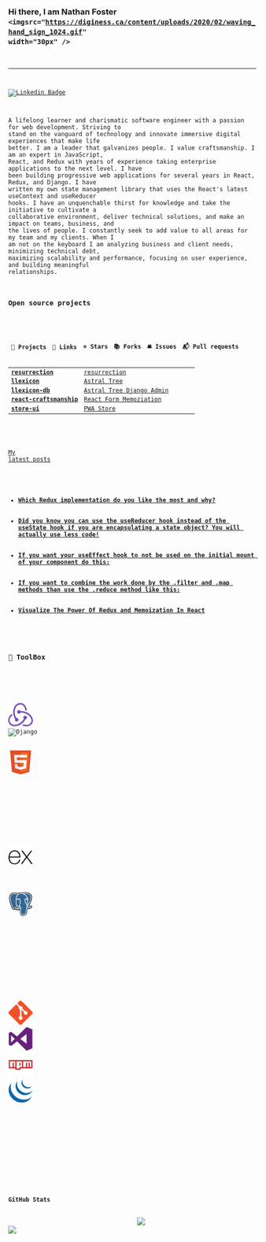 ### Hi there, I am Nathan Foster <code><imgsrc="https://diginess.ca/content/uploads/2020/02/waving_hand_sign_1024.gif" width="30px" />
---
[![Linkedin Badge](https://img.shields.io/badge/-Nathan_Foster-blue?style=flat-square&logo=Linkedin&logoColor=white&link=https://www.linkedin.com/in/nathanhfoster/)](https://www.linkedin.com/in/nathanhfoster/)
<p>A lifelong learner and charismatic software engineer with a passion for web development. Striving to
stand on the vanguard of technology and innovate immersive digital experiences that make life
better. I am a leader that galvanizes people. I value craftsmanship. I am an expert in JavaScript,
React, and Redux with years of experience taking enterprise applications to the next level. I have
been building progressive web applications for several years in React, Redux, and Django. I have
written my own state management library that uses the React's latest useContext and useReducer
hooks. I have an unquenchable thirst for knowledge and take the initiative to cultivate a
collaborative environment, deliver technical solutions, and make an impact on teams, business, and
the lives of people. I constantly seek to add value to all areas for my team and my clients. When I
am not on the keyboard I am analyzing business and client needs, minimizing technical debt,
maximizing scalability and performance, focusing on user experience, and building meaningful
relationships.</p>
<h3>Open source projects</h3>
<table>
  <thead align="center">
    <tr border: none;>
      <td><b>🎁 Projects</b></td>
      <td><b>🔗 Links</b></td>
      <td><b>⭐ Stars</b></td>
      <td><b>📚 Forks</b></td>
      <td><b>🛎 Issues</b></td>
      <td><b>📬 Pull requests</b></td>
    </tr>
  </thead>
  <tbody>
    <tr>
      <td><a href="https://github.com/strap8/resurrection" target="_blank"><b>resurrection</b></a></td>
      <td><a href="https://www.npmjs.com/package/resurrection" target="_blank">resurrection</a></td>
      <td><code><imgalt="Stars" src="https://img.shields.io/github/stars/strap8/resurrection?style=flat-square&labelColor=343b41"/></td>
      <td><code><imgalt="Forks" src="https://img.shields.io/github/forks/strap8/resurrection?style=flat-square&labelColor=343b41"/></td>
      <td><code><imgalt="Issues" src="https://img.shields.io/github/issues/strap8/resurrection?style=flat-square&labelColor=343b41"/></td>
      <td><code><imgalt="Pull Requests" src="https://img.shields.io/github/issues-pr/strap8/resurrection?style=flat-square&labelColor=343b41"/></td>
    </tr>
    <tr>
        <td><a href="https://github.com/strap8/llexicon" target="_blank"><b>llexicon</b></a></td>
        <td><a href="https://www.astraltree.com" target="_blank">Astral Tree</a></td>
        <td><code><imgalt="Stars" src="https://img.shields.io/github/stars/strap8/llexicon?style=flat-square&labelColor=343b41"/></td>
        <td><code><imgalt="Forks" src="https://img.shields.io/github/forks/strap8/llexicon?style=flat-square&labelColor=343b41"/></td>
        <td><code><imgalt="Issues" src="https://img.shields.io/github/issues/strap8/llexicon?style=flat-square&labelColor=343b41"/></td>
        <td><code><imgalt="Pull Requests" src="https://img.shields.io/github/issues-pr/strap8/llexicon?style=flat-square&labelColor=343b41"/></td>
    </tr>
    <tr>
        <td><a href="https://github.com/strap8/llexicon-db" target="_blank"><b>llexicon-db</b></a></td>
        <td><a href="https://astraltree-db.herokuapp.com" target="_blank">Astral Tree Django Admin</a></td>
        <td><code><imgalt="Stars" src="https://img.shields.io/github/stars/strap8/llexicon-db?style=flat-square&labelColor=343b41"/></td>
        <td><code><imgalt="Forks" src="https://img.shields.io/github/forks/strap8/llexicon-db?style=flat-square&labelColor=343b41"/></td>
        <td><code><imgalt="Issues" src="https://img.shields.io/github/issues/strap8/llexicon-db?style=flat-square&labelColor=343b41"/></td>
        <td><code><imgalt="Pull Requests" src="https://img.shields.io/github/issues-pr/strap8/llexicon-db?style=flat-square&labelColor=343b41"/></td>
    </tr>
    <tr>
        <td><a href="https://github.com/strap8/react-craftsmanship" target="_blank"><b>react-craftsmanship</b></a></td>
        <td><a href="https://react-craftsmanship.herokuapp.com/" target="_blank">React Form Memoziation</a></td>
        <td><code><imgalt="Stars" src="https://img.shields.io/github/stars/strap8/react-craftsmanship?style=flat-square&labelColor=343b41"/></td>
        <td><code><imgalt="Forks" src="https://img.shields.io/github/forks/strap8/react-craftsmanship?style=flat-square&labelColor=343b41"/></td>
        <td><code><imgalt="Issues" src="https://img.shields.io/github/issues/strap8/react-craftsmanship?style=flat-square&labelColor=343b41"/></td>
        <td><code><imgalt="Pull Requests" src="https://img.shields.io/github/issues-pr/strap8/react-craftsmanship?style=flat-square&labelColor=343b41"/></td>
    </tr>
    <tr>
        <td><a href="https://github.com/mattruddy/store-ui" target="_blank"><b>store-ui</b></a></td>
        <td><a href="https://progressiveapp.store/" target="_blank">PWA Store</a></td>
        <td><code><imgalt="Stars" src="https://img.shields.io/github/stars/mattruddy/store-ui?style=flat-square&labelColor=343b41"/></td>
        <td><code><imgalt="Forks" src="https://img.shields.io/github/forks/mattruddy/store-ui?style=flat-square&labelColor=343b41"/></td>
        <td><code><imgalt="Issues" src="https://img.shields.io/github/issues/mattruddy/store-ui?style=flat-square&labelColor=343b41"/></td>
        <td><code><imgalt="Pull Requests" src="https://img.shields.io/github/issues-pr/mattruddy/store-ui?style=flat-square&labelColor=343b41"/></td>
    </tr>
  </tbody>
</table>

<a href="https://www.linkedin.com/in/nathanhfoster/detail/recent-activity/shares/" target="_blank">My latest posts</a>
<ul>
  <li><a href="https://www.linkedin.com/feed/update/urn:li:activity:6762056610488692736/"><b>Which Redux implementation do you like the most and why?</b></a></li>
  <li><a href="https://www.linkedin.com/feed/update/urn:li:activity:6716822948331831296/"><b>Did you know you can use the useReducer hook instead of the useState hook if you are encapsulating a state object? You will actually use less code!</b></a></li>
  <li><a href="https://www.linkedin.com/feed/update/urn:li:activity:6709485304178454528/"><b>If you want your useEffect hook to not be used on the initial mount of your component do this:</b></a></li>
  <li><a href="https://www.linkedin.com/feed/update/urn:li:activity:6712396337343815680/"><b>If you want to combine the work done by the .filter and .map methods than use the .reduce method like this:</b></a></li>
  <li><a href="https://www.linkedin.com/posts/nathanhfoster_visualize-the-power-of-redux-and-memoizationi-activity-6712084790641852416-fm08"><b>Visualize The Power Of Redux and Memoization In React</b></a></li>
</ul>

<h3>🧰 ToolBox</h3>
<p align="left">
<code><imgsrc="https://user-images.githubusercontent.com/3104648/28351989-7f68389e-6c4b-11e7-9bf2-e9fcd4977e7a.png" alt="PWA" width="auto" height="50" /></code>
<code><imgsrc="https://raw.githubusercontent.com/devicons/devicon/master/icons/react/react-original-wordmark.svg" alt="React" width="50" height="50" /></code>
<img
  src="https://github.com/devicons/devicon/blob/master/icons/redux/redux-original.svg"
  alt="Redux"
  width="50"
  height="50"
/>
<img
  src="https://static.djangoproject.com/img/logos/django-logo-negative.svg"
  alt="Django"
  height="50"
  width="auto"
/>
<code><imgsrc="https://raw.githubusercontent.com/devicons/devicon/master/icons/angularjs/angularjs-original.svg" alt="AngularJs" width="50" height="50" /></code>
<code><imgsrc="https://raw.githubusercontent.com/devicons/devicon/master/icons/vuejs/vuejs-original.svg" alt="Vue" width="50" height="50" /></code>
<img
  src="https://github.com/devicons/devicon/blob/master/icons/html5/html5-original.svg"
  alt="HTML5 logo"
  width="50"
  height="50"
/>
<code><imgsrc="https://raw.githubusercontent.com/devicons/devicon/master/icons/bootstrap/bootstrap-plain.svg" alt="Bootstrap" width="50" height="50" /></code>
<code><imgsrc="https://github.com/devicons/devicon/blob/master/icons/ionic/ionic-original.svg" alt="Ionic" width="50" height="50" /></code>
<code><imgsrc="https://github.com/devicons/devicon/blob/master/icons/materialui/materialui-original.svg" alt="Materialui" width="50" height="50" /></code>
<code><imgsrc="https://raw.githubusercontent.com/devicons/devicon/master/icons/css3/css3-original-wordmark.svg" alt="CSS3" width="50" height="50" /></code>
<code><imgsrc="https://github.com/devicons/devicon/blob/master/icons/sass/sass-original.svg" alt="Sass" width="50" height="50" /></code>
<code><imgsrc="https://raw.githubusercontent.com/devicons/devicon/master/icons/gulp/gulp-plain.svg" alt="Gulp" width="50" height="50" /></code>
<code><imgsrc="https://raw.githubusercontent.com/devicons/devicon/master/icons/java/java-original-wordmark.svg" alt="Java" width="50" height="50" /></code>
<code><imgsrc="https://raw.githubusercontent.com/devicons/devicon/master/icons/javascript/javascript-original.svg" alt="JavaScript" width="50" height="50" /></code>
<code><imgsrc="https://raw.githubusercontent.com/devicons/devicon/master/icons/typescript/typescript-original.svg" alt="TypeScript" width="50" height="50" /></code>
<code><imgsrc="https://github.com/devicons/devicon/blob/master/icons/cplusplus/cplusplus-original.svg" alt="Cplusplus" width="50" height="50" /></code>
<img
  src="https://github.com/devicons/devicon/blob/master/icons/express/express-original.svg"
  alt="Express"
  width="50"
  height="50"
/>
<code><imgsrc="https://github.com/devicons/devicon/blob/master/icons/firebase/firebase-plain.svg" alt="Firebase" width="50" height="50" /></code>
<code><imgsrc="https://raw.githubusercontent.com/devicons/devicon/master/icons/mongodb/mongodb-original.svg" alt="MongoDB" width="50" height="50" /></code>
<code><imgsrc="https://raw.githubusercontent.com/devicons/devicon/master/icons/mysql/mysql-original-wordmark.svg" alt="MySQL" width="50" height="50" /></code>
<img
  src="https://github.com/devicons/devicon/blob/master/icons/postgresql/postgresql-original.svg"
  alt="PostGreSQL logo"
  width="50"
  height="50"
/>
<code><imgsrc="https://github.com/devicons/devicon/blob/master/icons/rails/rails-original-wordmark.svg" alt="Rails" width="50" height="50" /></code>
<code><imgsrc="https://raw.githubusercontent.com/devicons/devicon/master/icons/nodejs/nodejs-original-wordmark.svg" alt="NodeJS" width="50" height="50" /></code>
<code><imgsrc="https://www.vectorlogo.zone/logos/springio/springio-icon.svg" alt="Spring" width="50" height="50" /></code>
<code><imgsrc="https://raw.githubusercontent.com/devicons/devicon/master/icons/python/python-original-wordmark.svg" alt="Python" width="50" height="50" /></code>
<code><imgsrc="https://github.com/devicons/devicon/blob/master/icons/pycharm/pycharm-original.svg" alt="Pycharm" width="50" height="50" /></code>
<code><imgsrc="https://raw.githubusercontent.com/devicons/devicon/master/icons/nginx/nginx-original.svg" alt="Nginx" width="50" height="50" /></code>
<code><imgsrc="https://raw.githubusercontent.com/devicons/devicon/master/icons/heroku/heroku-plain.svg" alt="Heroku" width="50" height="50" /></code>
<code><imgsrc="https://raw.githubusercontent.com/github/explore/80688e429a7d4ef2fca1e82350fe8e3517d3494d/topics/aws/aws.png" alt="AWS" width="50" height="50" /></code>
<code><imgsrc="https://www.vectorlogo.zone/logos/google_cloud/google_cloud-icon.svg" alt="GoogleCloud" width="50" height="50" /></code>
<code><imgsrc="https://raw.githubusercontent.com/devicons/devicon/master/icons/docker/docker-original.svg" alt="Docker" width="50" height="50" /></code>
<code><imgsrc="https://www.vectorlogo.zone/logos/kubernetes/kubernetes-icon.svg" alt="Kubernetes" width="50" height="50" /></code>
<code><imgsrc="https://github.com/devicons/devicon/blob/master/icons/intellij/intellij-original.svg" alt="Intellij" width="50" height="50" /></code>
<img
  src="https://github.com/devicons/devicon/blob/master/icons/git/git-original.svg"
  alt="Git logo"
  width="50"
  height="50"
/>
<img
  src="https://github.com/devicons/devicon/blob/master/icons/visualstudio/visualstudio-plain.svg"
  alt="VSCode"
  width="50"
  height="50"
/>
<img
  src="https://github.com/devicons/devicon/blob/master/icons/npm/npm-original-wordmark.svg"
  alt="Node Package Manager"
  width="50"
  height="50"
/>
<img
  src="https://github.com/devicons/devicon/blob/master/icons/jquery/jquery-original.svg"
  alt="Jquery"
  width="50"
  height="50"
/>
<code><imgsrc="https://github.com/devicons/devicon/blob/master/icons/linux/linux-original.svg" alt="Linux" width="50" height="50" /></code>
<code><imgsrc="https://github.com/devicons/devicon/blob/master/icons/php/php-original.svg" alt="PhP" width="50" height="50" /></code>
<code><imgsrc="https://github.com/devicons/devicon/blob/master/icons/slack/slack-original.svg" alt="Slack" width="50" height="50" /></code>
<code><imgsrc="https://github.com/devicons/devicon/blob/master/icons/ssh/ssh-original-wordmark.svg" alt="SSH" width="50" height="50" /></code>
<code><imgsrc="https://raw.githubusercontent.com/devicons/devicon/master/icons/android/android-original-wordmark.svg" alt="android" width="50" height="50"/>
<code><imgsrc="https://github.com/devicons/devicon/blob/master/icons/swift/swift-original-wordmark.svg" alt="Swift" width="50" height="50" /></code>
<code><imgsrc="https://github.com/devicons/devicon/blob/master/icons/trello/trello-plain-wordmark.svg" alt="Trello" width="50" height="50" /></code>
<code><imgsrc="https://github.com/devicons/devicon/blob/master/icons/ubuntu/ubuntu-plain-wordmark.svg" alt="Ubuntu" width="50" height="50" /></code>
<code><imgsrc="https://github.com/devicons/devicon/blob/master/icons/uwsgi/uwsgi-original.svg" alt="uWsgi" width="50" height="50" /></code>
<code><imgsrc="https://github.com/devicons/devicon/blob/master/icons/webpack/webpack-original-wordmark.svg" alt="Webpack" width="50" height="50" /></code>
</p>
<h3>GitHub Stats</h3>
<code><img src="https://github-readme-stats.vercel.app/api?username=strap8&show_icons=true&hide_border=true&theme=dark" width="48%" align="right" >
<code><img src="https://github-readme-streak-stats.herokuapp.com/?user=jatin2003&theme=dark" width="48%" >
<p align="center"> 
  <code><imgsrc="https://profile-counter.glitch.me/strap8/count.svg" alt="Visitor Count" align="center" />
</p>
